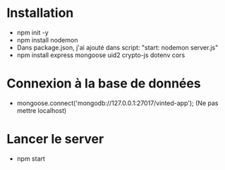 # Installation

- npm init -y
- npm install nodemon
- Dans package.json, j'ai ajouté dans script: "start: nodemon server.js"
- npm install express mongoose uid2 crypto-js dotenv cors

# Connexion à la base de données

- mongoose.connect('mongodb://127.0.0.1:27017/vinted-app'); (Ne pas mettre localhost)

# Lancer le server

- npm start

